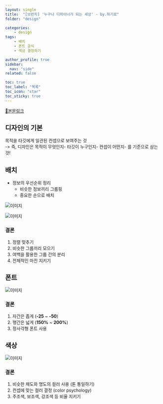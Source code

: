 ```yaml
---
layout: single
title:  "[브런치] '누구나 디자이너가 되는 세상' - by.하기로"
folder: "design"

categories:
    - design
tags:
    - 배치
    - 폰트 공식
    - 색상 결정하기

author_profile: true
sidebar:
  nav: "side"
related: false

toc: true
toc_label: "목록"
toc_icon: "star"
toc_sticky: true
---
```


<a href="https://brunch.co.kr/brunchbook/hagiro" target="_blank">🔗본문링크</a>

## 디자인의 기본  
<span class="highlight_yellow">목적</span>을 <span class="highlight_yellow">타깃</span>에게 <span class="highlight_yellow">일관된 컨셉</span>으로 보여주는 것  
-> 즉, 디자인은 목적이 무엇인지- 타깃이 누구인지- 컨셉이 어떤지- 를 기준으로 삼는 것!  


## 배치  
- 정보의 우선순위 정리
    - 비슷한 정보끼리 그룹핑
    - 중요한 순으로 배치  

![이미지](https://img1.daumcdn.net/thumb/R1280x0/?scode=mtistory2&fname=https%3A%2F%2Fblog.kakaocdn.net%2Fdn%2Fu5oxD%2FbtrD18M6PyF%2Fj8SFN8bXtV2w0IasfiiOdk%2Fimg.jpg)

![이미지](https://img1.daumcdn.net/thumb/R1280x0/?scode=mtistory2&fname=https%3A%2F%2Fblog.kakaocdn.net%2Fdn%2FbaasLq%2FbtrD4UUT27s%2FkpQsu4XwK8aPT5kwUGZUM1%2Fimg.jpg)  

### 결론  
1. 정렬 맞추기
2. 비슷한 그룹끼리 모으기
3. 여백을 활용한 그룹 간의 분리
4. 전체적인 마진 지키기  

## 폰트  
![이미지](https://img1.daumcdn.net/thumb/R1280x0/?scode=mtistory2&fname=https%3A%2F%2Fblog.kakaocdn.net%2Fdn%2FcKUiCt%2FbtrD180EcCv%2Fg4k0YuJcGwFiWt3oBYKWgk%2Fimg.jpg)  

### 결론  
1. 자간은 좁게 (**-25** ~ **-50**)
2. 행간은 넓게 (**150%** ~ **200%**)
3. 정사각형 폰트 사용  

## 색상  
![이미지](https://img1.daumcdn.net/thumb/R1280x0/?scode=mtistory2&fname=https%3A%2F%2Fblog.kakaocdn.net%2Fdn%2FbjMR8B%2FbtrD1floNDv%2FKc5rmmO4WK8HgHmfJ4YwK1%2Fimg.jpg)  

### 결론  
1. 비슷한 채도와 명도의 컬러 사용 (톤 통일하기)
2. 컨셉에 맞는 컬러 결정 (color psychology)
3. 주조색, 보조색, 강조색 등 비율 지키기  
